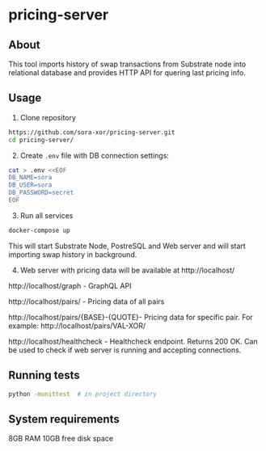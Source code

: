 # pricing-server

## About
This tool imports history of swap transactions from Substrate node into relational database and provides HTTP API for quering last pricing info.

## Usage

1. Clone repository
```bash
https://github.com/sora-xor/pricing-server.git
cd pricing-server/
```

2. Create `.env` file with DB connection settings:

```bash
cat > .env <<EOF
DB_NAME=sora
DB_USER=sora
DB_PASSWORD=secret
EOF
```

3. Run all services
```bash
docker-compose up
```
This will start Substrate Node, PostreSQL and Web server and will start importing swap history in background.

4. Web server with pricing data will be available at http://localhost/

http://localhost/graph - GraphQL API

http://localhost/pairs/ - Pricing data of all pairs

http://localhost/pairs/{BASE}-{QUOTE}- Pricing data for specific pair. For example: http://localhost/pairs/VAL-XOR/

http://localhost/healthcheck - Healthcheck endpoint. Returns 200 OK. Can be used to check if web server is running and accepting connections.

## Running tests

```bash
python -munittest  # in project directory
```

## System requirements

8GB RAM
10GB free disk space
